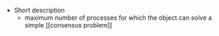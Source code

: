 - Short description
	- maximum number of processes for which the object can solve a simple [[consensus problem]]